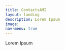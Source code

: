 ```yaml
---
title: ContactsAMI
layout: landing
description: Lorem Ipsum
image:
nav-menu: true
---
```


Lorem Ipsum
